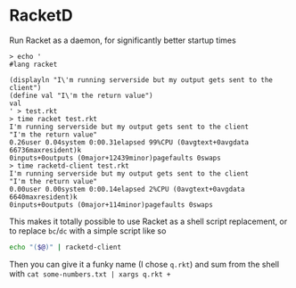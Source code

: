 # RacketD

Run Racket as a daemon, for significantly better startup times

```
> echo '
#lang racket

(displayln "I\'m running serverside but my output gets sent to the client")
(define val "I\'m the return value")
val
' > test.rkt
> time racket test.rkt 
I'm running serverside but my output gets sent to the client
"I'm the return value"
0.26user 0.04system 0:00.31elapsed 99%CPU (0avgtext+0avgdata 66736maxresident)k
0inputs+0outputs (0major+12439minor)pagefaults 0swaps
> time racketd-client test.rkt 
I'm running serverside but my output gets sent to the client
"I'm the return value"
0.00user 0.00system 0:00.14elapsed 2%CPU (0avgtext+0avgdata 6640maxresident)k
0inputs+0outputs (0major+114minor)pagefaults 0swaps
```

This makes it totally possible to use Racket as a shell script replacement, or
to replace `bc`/`dc` with a simple script like so

```sh
echo "($@)" | racketd-client
```

Then you can give it a funky name (I chose `q.rkt`) and sum from the shell with
`cat some-numbers.txt | xargs q.rkt +`
